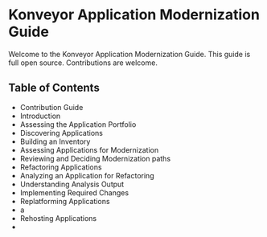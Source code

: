 # Konveyor Application Modernization Guide

Welcome to the Konveyor Application Modernization Guide. This guide is full open source. Contributions are welcome.

## Table of Contents
 - Contribution Guide
 - Introduction
 - Assessing the Application Portfolio
  - Discovering Applications
  - Building an Inventory
  - Assessing Applications for Modernization
  - Reviewing and Deciding Modernization paths
 - Refactoring Applications
  - Analyzing an Application for Refactoring
  - Understanding Analysis Output
  - Implementing Required Changes
 - Replatforming Applications
  - a
 - Rehosting Applications
  -
